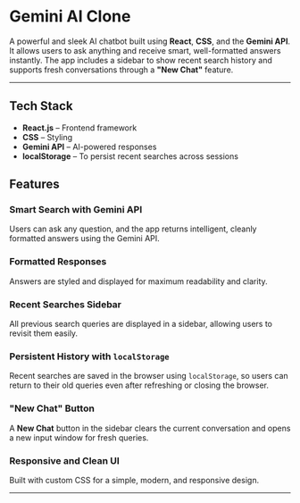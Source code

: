 # Gemini AI Clone

A powerful and sleek AI chatbot built using **React**, **CSS**, and the **Gemini API**. It allows users to ask anything and receive smart, well-formatted answers instantly. The app includes a sidebar to show recent search history and supports fresh conversations through a **"New Chat"** feature.

---

## Tech Stack

- **React.js** – Frontend framework  
- **CSS** – Styling  
- **Gemini API** – AI-powered responses  
- **localStorage** – To persist recent searches across sessions

## Features

###  Smart Search with Gemini API  
Users can ask any question, and the app returns intelligent, cleanly formatted answers using the Gemini API.

###  Formatted Responses  
Answers are styled and displayed for maximum readability and clarity.

###  Recent Searches Sidebar  
All previous search queries are displayed in a sidebar, allowing users to revisit them easily.

###  Persistent History with `localStorage`  
Recent searches are saved in the browser using `localStorage`, so users can return to their old queries even after refreshing or closing the browser.

###  "New Chat" Button  
A **New Chat** button in the sidebar clears the current conversation and opens a new input window for fresh queries.

###  Responsive and Clean UI  
Built with custom CSS for a simple, modern, and responsive design.

---


